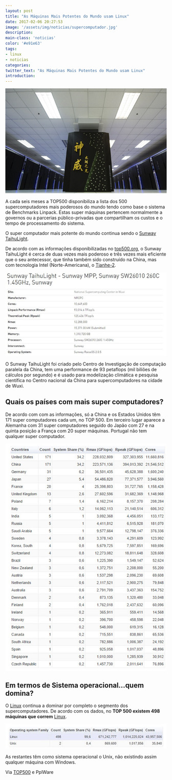 ```yaml
---
layout: post
title: "As Máquinas Mais Potentes do Mundo usam Linux"
date: 2017-02-06 20:27:53
image: '/assets/img/noticias/supercomputador.jpg'
description:
main-class: 'noticias'
color: '#e91e63'
tags:
- linux
- noticias
categories:
twitter_text: "As Máquinas Mais Potentes do Mundo usam Linux"
introduction:
---
```


![Super Computadores usam Linux - Blog](/assets/img/noticias/supercomputador.jpg "Super Computadores usam Linux - Blog")

A cada seis meses a TOP500 disponibiliza a lista dos 500 supercomputadores mais poderosos do mundo tendo como base o sistema de Benchmarks Linpack. Estas super máquinas pertencem normalmente a governos ou a parcerias público-privadas que compartilham os custos e o tempo de processamento do sistema.

O super computador mais potente do mundo continua sendo o [Sunway TaihuLight](https://www.top500.org/system/178764).

De acordo com as informações disponibilizadas no [top500.org](http://www.top500.org/lists/2016/06/), o Sunway TaihuLight é cerca de duas vezes mais poderoso e três vezes mais eficiente que o seu antecessor, que tinha também sido construído na China, mas com tecnologia Intel (Norte-Americana), o [Tianhe-2](https://pplware.sapo.pt/linux/tianhe-2-a-maquina-mais-poderosa-do-mundo-tem-gnulinux/).

![Super Computadores usam Linux - Blog](/assets/img/noticias/supercomputador2.jpg "Super Computadores usam Linux - Blog")

O Sunway TaihuLight foi criado pelo Centro de Investigação de computação paralela da China, tem uma performance de 93 petaflops (mil biliões de cálculos por segundo) e é usado para modelização climática e pesquisa científica no Centro nacional da China para supercomputadores na cidade de Wuxi.

## Quais os países com mais super computadores?

De acordo com com as informações, só a China e os Estados Unidos têm 171 super computadores cada um,  no TOP 500. Em terceiro lugar aparece a Alemanha com 31 super computadores seguido do Japão com 27 e na quinta posição a França com 20 super máquinas. Portugal não tem qualquer super computador.

![Super Computadores usam Linux - Blog](/assets/img/noticias/supercomputador3.jpg "Super Computadores usam Linux - Blog")

## Em termos de Sistema operacional…quem domina?

O [Linux](http://www.terminalroot.com.br/tags#linux) continua a dominar por completo o segmento dos supercomputadores. De acordo com os dados, no __TOP 500 existem 498 máquinas que correm__ [Linux](http://www.terminalroot.com.br/tags#linux).

![Super Computadores usam Linux - Blog](/assets/img/noticias/supercomputador4.jpg "Super Computadores usam Linux - Blog")

As restantes têm como sistema operacional o Unix, não existindo assim qualquer máquina com Windows.

Via [TOP500](https://www.top500.org/lists/2016/11/) e PplWare
